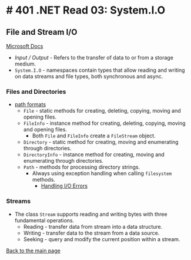 # # 401 .NET Read 03: System.I.O

## File and Stream I/O
[Microsoft Docs](https://docs.microsoft.com/en-us/dotnet/standard/io/)<br>
+ *Input / Output* - Refers to the transfer of data to or from a storage medium.
+ `System.I.O` - namespaces contain types that allow reading and writing on data streams and file types, both synchronous and async.
### Files and Directories
+ [path formats](https://docs.microsoft.com/en-us/dotnet/standard/io/file-path-formats)
  + `File` - static methods for creating, deleting, copying, moving and opening files.
  + `FileInfo` - instance method for creating, deleting, copying, moving and opening files.
    + Both `File` and `FileInfo` create a `FileStream` object.
  + `Directory` - static method for creating, moving and enumerating through directories.
  + `DirectoryInfo` - instance method for creating, moving and enumerating through directories.
  + `Path` - methods for processing directory strings.
    + Always using exception handling when calling `filesystem` methods.
      + [Handling I/O Errors](https://docs.microsoft.com/en-us/dotnet/standard/io/handling-io-errors)

### Streams
+ The class `Stream` supports reading and writing bytes with three fundamental operations.
  + Reading - transfer data from stream into a data structure.
  + Writing - transfer data to the stream from a data source.
  + Seeking - query and modify the current position within a stream.





[Back to the main page](../README.md) 